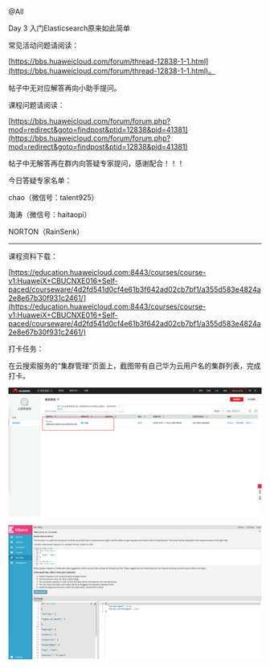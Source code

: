 @All

Day 3 入门Elasticsearch原来如此简单

常见活动问题请阅读：

[https://bbs.huaweicloud.com/forum/thread-12838-1-1.html](https://bbs.huaweicloud.com/forum/thread-12838-1-1.html)。

帖子中无对应解答再向小助手提问。

课程问题请阅读：

[https://bbs.huaweicloud.com/forum/forum.php?mod=redirect&goto=findpost&ptid=12838&pid=41381](https://bbs.huaweicloud.com/forum/forum.php?mod=redirect&goto=findpost&ptid=12838&pid=41381)

帖子中无解答再在群内向答疑专家提问，感谢配合！！！

今日答疑专家名单：

chao（微信号：talent925）

海涛（微信号：haitaopi）

NORTON（RainSenk）

------------------

课程资料下载：

[https://education.huaweicloud.com:8443/courses/course-v1:HuaweiX+CBUCNXE016+Self-paced/courseware/4d2fd541d0cf4e61b3f642ad02cb7bf1/a355d583e4824a2e8e67b30f931c2461/](https://education.huaweicloud.com:8443/courses/course-v1:HuaweiX+CBUCNXE016+Self-paced/courseware/4d2fd541d0cf4e61b3f642ad02cb7bf1/a355d583e4824a2e8e67b30f931c2461/)

打卡任务：

在云搜索服务的“集群管理”页面上，截图带有自己华为云用户名的集群列表，完成打卡。


![](https://raw.githubusercontent.com/latermonk/BIGDATA_21DAY/master/DAY03/PNG/01_cluster.png)

![](https://raw.githubusercontent.com/latermonk/BIGDATA_21DAY/master/DAY03/PNG/02_KANBANA.png)
